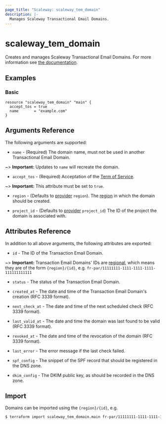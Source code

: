 ```yaml
---
page_title: "Scaleway: scaleway_tem_domain"
description: |-
  Manages Scaleway Transactional Email Domains.
---
```


# scaleway_tem_domain

Creates and manages Scaleway Transactional Email Domains.
For more information see [the documentation](https://developers.scaleway.com/en/products/transactional_email/api/).

## Examples

### Basic

```hcl
resource "scaleway_tem_domain" "main" {
  accept_tos = true
  name       = "example.com"
}
```

## Arguments Reference

The following arguments are supported:

- `name` - (Required) The domain name, must not be used in another Transactional Email Domain.

~> **Important:** Updates to `name` will recreate the domain.

- `accept_tos` - (Required) Acceptation of the [Term of Service](https://tem.s3.fr-par.scw.cloud/antispam_policy.pdf).

~> **Important:**  This attribute must be set to `true`.

- `region` - (Defaults to [provider](../index.md#region) `region`). The [region](../guides/regions_and_zones.md#regions) in which the domain should be created.

- `project_id` - (Defaults to [provider](../index.md#project_id) `project_id`) The ID of the project the domain is associated with.

## Attributes Reference

In addition to all above arguments, the following attributes are exported:

- `id` - The ID of the Transaction Email Domain.

~> **Important:** Transaction Email Domains' IDs are [regional](../guides/regions_and_zones.md#resource-ids), which means they are of the form `{region}/{id}`, e.g. `fr-par/11111111-1111-1111-1111-111111111111`

- `status` - The status of the Transaction Email Domain.

- `created_at` - The date and time of the Transaction Email Domain's creation (RFC 3339 format).

- `next_check_at` - The date and time of the next scheduled check (RFC 3339 format).

- `last_valid_at` - The date and time the domain was last found to be valid (RFC 3339 format).

- `revoked_at` - The date and time of the revocation of the domain (RFC 3339 format).

- `last_error` - The error message if the last check failed.

- `spf_config` - The snippet of the SPF record that should be registered in the DNS zone.

- `dkim_config` - The DKIM public key, as should be recorded in the DNS zone.

## Import

Domains can be imported using the `{region}/{id}`, e.g.

```bash
$ terraform import scaleway_tem_domain.main fr-par/11111111-1111-1111-1111-111111111111
```
